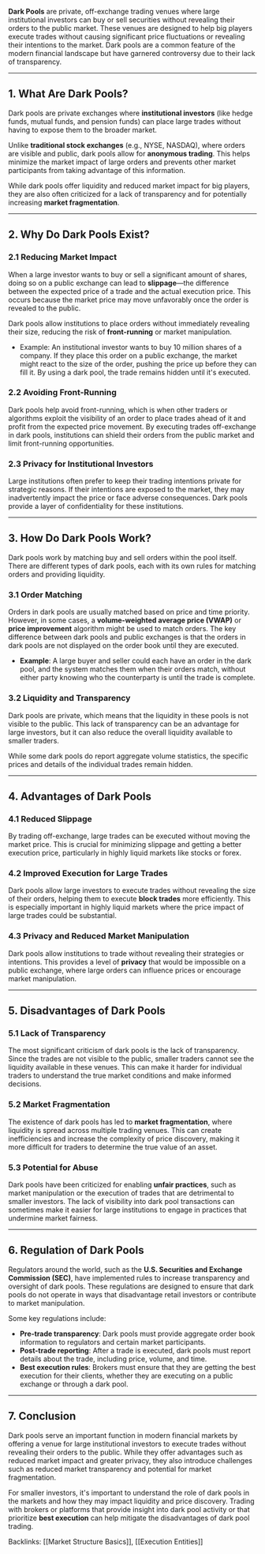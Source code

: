 **Dark Pools** are private, off-exchange trading venues where large institutional investors can buy or sell securities without revealing their orders to the public market. These venues are designed to help big players execute trades without causing significant price fluctuations or revealing their intentions to the market. Dark pools are a common feature of the modern financial landscape but have garnered controversy due to their lack of transparency.

---

## 1. **What Are Dark Pools?**

Dark pools are private exchanges where **institutional investors** (like hedge funds, mutual funds, and pension funds) can place large trades without having to expose them to the broader market. 

Unlike **traditional stock exchanges** (e.g., NYSE, NASDAQ), where orders are visible and public, dark pools allow for **anonymous trading**. This helps minimize the market impact of large orders and prevents other market participants from taking advantage of this information. 

While dark pools offer liquidity and reduced market impact for big players, they are also often criticized for a lack of transparency and for potentially increasing **market fragmentation**.

---

## 2. **Why Do Dark Pools Exist?**

### 2.1 **Reducing Market Impact**
When a large investor wants to buy or sell a significant amount of shares, doing so on a public exchange can lead to **slippage**—the difference between the expected price of a trade and the actual execution price. This occurs because the market price may move unfavorably once the order is revealed to the public.

Dark pools allow institutions to place orders without immediately revealing their size, reducing the risk of **front-running** or market manipulation.

- Example: An institutional investor wants to buy 10 million shares of a company. If they place this order on a public exchange, the market might react to the size of the order, pushing the price up before they can fill it. By using a dark pool, the trade remains hidden until it's executed.

### 2.2 **Avoiding Front-Running**
Dark pools help avoid front-running, which is when other traders or algorithms exploit the visibility of an order to place trades ahead of it and profit from the expected price movement. By executing trades off-exchange in dark pools, institutions can shield their orders from the public market and limit front-running opportunities.

### 2.3 **Privacy for Institutional Investors**
Large institutions often prefer to keep their trading intentions private for strategic reasons. If their intentions are exposed to the market, they may inadvertently impact the price or face adverse consequences. Dark pools provide a layer of confidentiality for these institutions.

---

## 3. **How Do Dark Pools Work?**

Dark pools work by matching buy and sell orders within the pool itself. There are different types of dark pools, each with its own rules for matching orders and providing liquidity.

### 3.1 **Order Matching**
Orders in dark pools are usually matched based on price and time priority. However, in some cases, a **volume-weighted average price (VWAP)** or **price improvement** algorithm might be used to match orders. The key difference between dark pools and public exchanges is that the orders in dark pools are not displayed on the order book until they are executed.

- **Example**: A large buyer and seller could each have an order in the dark pool, and the system matches them when their orders match, without either party knowing who the counterparty is until the trade is complete.

### 3.2 **Liquidity and Transparency**
Dark pools are private, which means that the liquidity in these pools is not visible to the public. This lack of transparency can be an advantage for large investors, but it can also reduce the overall liquidity available to smaller traders. 

While some dark pools do report aggregate volume statistics, the specific prices and details of the individual trades remain hidden.

---

## 4. **Advantages of Dark Pools**

### 4.1 **Reduced Slippage**
By trading off-exchange, large trades can be executed without moving the market price. This is crucial for minimizing slippage and getting a better execution price, particularly in highly liquid markets like stocks or forex.

### 4.2 **Improved Execution for Large Trades**
Dark pools allow large investors to execute trades without revealing the size of their orders, helping them to execute **block trades** more efficiently. This is especially important in highly liquid markets where the price impact of large trades could be substantial.

### 4.3 **Privacy and Reduced Market Manipulation**
Dark pools allow institutions to trade without revealing their strategies or intentions. This provides a level of **privacy** that would be impossible on a public exchange, where large orders can influence prices or encourage market manipulation.

---

## 5. **Disadvantages of Dark Pools**

### 5.1 **Lack of Transparency**
The most significant criticism of dark pools is the lack of transparency. Since the trades are not visible to the public, smaller traders cannot see the liquidity available in these venues. This can make it harder for individual traders to understand the true market conditions and make informed decisions.

### 5.2 **Market Fragmentation**
The existence of dark pools has led to **market fragmentation**, where liquidity is spread across multiple trading venues. This can create inefficiencies and increase the complexity of price discovery, making it more difficult for traders to determine the true value of an asset.

### 5.3 **Potential for Abuse**
Dark pools have been criticized for enabling **unfair practices**, such as market manipulation or the execution of trades that are detrimental to smaller investors. The lack of visibility into dark pool transactions can sometimes make it easier for large institutions to engage in practices that undermine market fairness.

---

## 6. **Regulation of Dark Pools**

Regulators around the world, such as the **U.S. Securities and Exchange Commission (SEC)**, have implemented rules to increase transparency and oversight of dark pools. These regulations are designed to ensure that dark pools do not operate in ways that disadvantage retail investors or contribute to market manipulation.

Some key regulations include:

- **Pre-trade transparency**: Dark pools must provide aggregate order book information to regulators and certain market participants.
- **Post-trade reporting**: After a trade is executed, dark pools must report details about the trade, including price, volume, and time.
- **Best execution rules**: Brokers must ensure that they are getting the best execution for their clients, whether they are executing on a public exchange or through a dark pool.

---

## 7. **Conclusion**

Dark pools serve an important function in modern financial markets by offering a venue for large institutional investors to execute trades without revealing their orders to the public. While they offer advantages such as reduced market impact and greater privacy, they also introduce challenges such as reduced market transparency and potential for market fragmentation. 

For smaller investors, it's important to understand the role of dark pools in the markets and how they may impact liquidity and price discovery. Trading with brokers or platforms that provide insight into dark pool activity or that prioritize **best execution** can help mitigate the disadvantages of dark pool trading.

Backlinks: [[Market Structure Basics]], [[Execution Entities]]